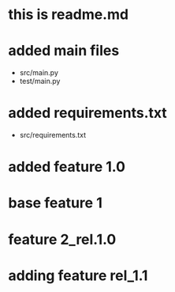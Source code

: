 # this is readme.md
# added main files
 * src/main.py
 * test/main.py
 # added requirements.txt
  * src/requirements.txt
  # added feature 1.0
  # base feature 1
  # feature 2_rel.1.0
  # adding feature rel_1.1
